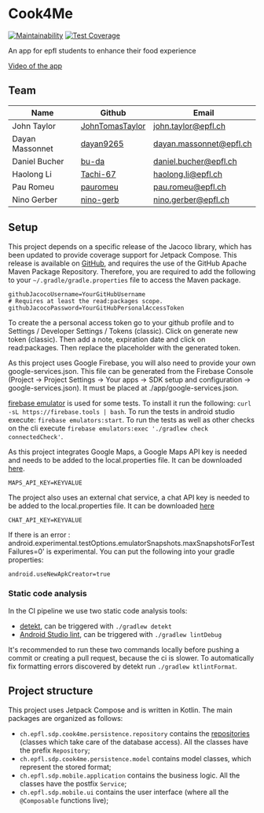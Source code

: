 # Cook4Me

[![Maintainability](https://api.codeclimate.com/v1/badges/d63d2fbee57ddc9e8ffc/maintainability)](https://codeclimate.com/github/cook4me/android/maintainability)
[![Test Coverage](https://api.codeclimate.com/v1/badges/d63d2fbee57ddc9e8ffc/test_coverage)](https://codeclimate.com/github/cook4me/android/test_coverage)

An app for epfl students to enhance their food experience

[Video of the app](https://www.youtube.com/watch?v=cYBsuNbfd0g)

## Team

|  Name           | Github | Email |
|-----------------|-------|-------|
| John Taylor     | [JohnTomasTaylor](https://github.com/JohnTomasTaylor) | john.taylor@epfl.ch |
| Dayan Massonnet | [dayan9265](https://github.com/dayan9265) | dayan.massonnet@epfl.ch |
| Daniel Bucher   | [bu-da](https://github.com/bu-da) | daniel.bucher@epfl.ch |
| Haolong Li      | [Tachi-67](https://github.com/Tachi-67) | haolong.li@epfl.ch |
| Pau Romeu       | [pauromeu](https://github.com/pauromeu) | pau.romeu@epfl.ch |
| Nino Gerber     | [nino-gerb](https://github.com/nino-gerb) | nino.gerber@epfl.ch |

## Setup

This project depends on a specific release of the Jacoco library, which has been updated to provide coverage support for Jetpack Compose. This release is available on [GitHub](https://github.com/epfl-SDP/jacoco-compose), and requires the use of the GitHub Apache Maven Package Repository. Therefore, you are required to add the following to your `~/.gradle/gradle.properties` file to access the Maven package.

```properties
githubJacocoUsername=YourGitHubUsername
# Requires at least the read:packages scope.
githubJacocoPassword=YourGitHubPersonalAccessToken
```
To create the a personal access token go to your github profile and to Settings / Developer Settings / Tokens (classic). Click on generate new token (classic). Then add a note, expiration date and click on read:packages. Then replace the placeholder with the generated token.

As this project uses Google Firebase, you will also need to provide your own google-services.json.
This file can be generated from the Firebase Console (Project -> Project Settings -> Your apps -> SDK setup and configuration -> google-services.json).
It must be placed at ./app/google-services.json.

[firebase emulator](https://firebase.google.com/docs/emulator-suite) is used for some tests. To install it run the following: `curl -sL https://firebase.tools | bash`. To run the tests in android studio execute: `firebase emulators:start`. To run the tests as well as other checks on the cli execute `firebase emulators:exec './gradlew check connectedCheck'`. 

As this project integrates Google Maps, a Google Maps API key is needed and needs to be added to the local.properties file. It can be downloaded [here](https://console.cloud.google.com/apis/credentials?project=cook4me-adb46).

```properties
MAPS_API_KEY=KEYVALUE
```

The project also uses an external chat service, a chat API key is needed to be added to the local.properties file. It can be downloaded [here](https://dashboard.getstream.io/app/1247010/chat/overview)

```properties
CHAT_API_KEY=KEYVALUE
```

If  there is an error : android.experimental.testOptions.emulatorSnapshots.maxSnapshotsForTestFailures=0' is experimental. You can put the following into your gradle properties: 

```global properties
android.useNewApkCreator=true
```

### Static code analysis
In the CI pipeline we use two static code analysis tools:
* [detekt](https://detekt.dev/), can be triggered with `./gradlew detekt`
* [Android Studio lint](https://developer.android.com/studio/write/lint), can be triggered with `./gradlew lintDebug` 

It's recommended to run these two commands locally before pushing a commit or creating a pull request, because the ci is slower. To automatically fix formatting errors discovered by detekt run `./gradlew ktlintFormat`. 

## Project structure
This project uses Jetpack Compose and is written in Kotlin. The main packages are organized as follows:

- `ch.epfl.sdp.cook4me.persistence.repository` contains the [repositories](https://martinfowler.com/eaaCatalog/repository.html) (classes which take care of the database access). All the classes have the prefix `Repository`; 
- `ch.epfl.sdp.cook4me.persistence.model` contains model classes, which represent the stored format; 
- `ch.epfl.sdp.mobile.application` contains the business logic. All the classes have the postfix `Service`;
- `ch.epfl.sdp.mobile.ui` contains the user interface (where all the `@Composable` functions live);
